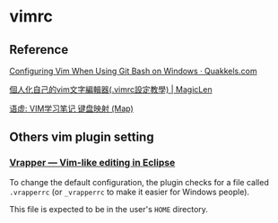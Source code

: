 # vimrc

## Reference

[Configuring Vim When Using Git Bash on Windows · Quakkels.com](https://quakkels.com/posts/configuring-vim-when-using-git-bash/)

[個人化自己的vim文字編輯器(.vimrc設定教學) | MagicLen](https://magiclen.org/vimrc/)

[语虚: VIM学习笔记 键盘映射 (Map)](http://yyq123.blogspot.com/2010/12/vim-map.html)

## Others vim plugin setting

### [Vrapper — Vim-like editing in Eclipse](http://vrapper.sourceforge.net/home/)

To change the default configuration, the plugin checks for a file called `.vrapperrc` (or `_vrapperrc` to make it easier for Windows people).

This file is expected to be in the user's `HOME` directory.
